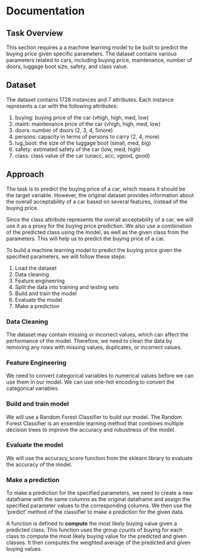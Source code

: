 # Documentation

## Task Overview

This section requires a a machine learning model to be built to predict the buying price given specific parameters. The dataset contains various parameters related to cars, including buying price, maintenance, number of doors, luggage boot size, safety, and class value. 

## Dataset

The dataset contains 1728 instances and 7 attributes. Each instance represents a car with the following attributes:

1. buying: buying price of the car (vhigh, high, med, low)
2. maint: maintenance price of the car (vhigh, high, med, low)
3. doors: number of doors (2, 3, 4, 5more)
4. persons: capacity in terms of persons to carry (2, 4, more)
5. lug_boot: the size of the luggage boot (small, med, big)
6. safety: estimated safety of the car (low, med, high)
7. class: class value of the car (unacc, acc, vgood, good)

## Approach

The task is to predict the buying price of a car, which means it should be the target variable. However, the original dataset provides information about the overall acceptability of a car based on several features, instead of the buying price. 

Since the class attribute represents the overall acceptability of a car, we will use it as a proxy for the buying price prediction. We also use a combination of the predicted class using the model, as well as the given class from the parameters. This will help us to predict the buying price of a car.

To build a machine learning model to predict the buying price given the specified parameters, we will follow these steps:

1. Load the dataset
2. Data cleaning
3. Feature engineering
4. Split the data into training and testing sets
5. Build and train the model
6. Evaluate the model
7. Make a prediction

### Data Cleaning

The dataset may contain missing or incorrect values, which can affect the performance of the model. Therefore, we need to clean the data by removing any rows with missing values, duplicates, or incorrect values.

### Feature Engineering

We need to convert categorical variables to numerical values before we can use them in our model. We can use one-hot encoding to convert the categorical variables.

### Build and train model

We will use a Random Forest Classifier to build our model. The Random Forest Classifier is an ensemble learning method that combines multiple decision trees to improve the accuracy and robustness of the model.

### Evaluate the model

We will use the accuracy_score function from the sklearn library to evaluate the accuracy of the model.

### Make a prediction

To make a prediction for the specified parameters, we need to create a new dataframe with the same columns as the original dataframe and assign the specified parameter values to the corresponding columns. We then use the ‘predict’ method of the classifier to make a prediction for the given data.

A function is defined to **compute** the most likely buying value given a predicted class. This function uses the group counts of buying for each class to compute the most likely buying value for the predicted and given classes. It then computes the weighted average of the predicted and given buying values.